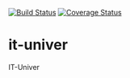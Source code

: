 [![Build Status](https://travis-ci.org/murrcha/it-univer.svg?branch=master)](https://travis-ci.org/murrcha/it-univer)
[![Coverage Status](https://coveralls.io/repos/github/murrcha/it-univer/badge.svg?branch=testing)](https://coveralls.io/github/murrcha/it-univer?branch=testing)
# it-univer
IT-Univer

